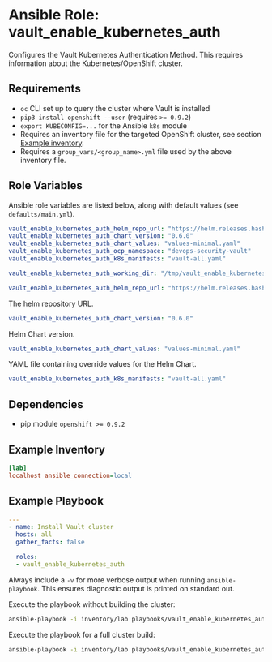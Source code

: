 # Ansible Role: vault_enable_kubernetes_auth

Configures the Vault Kubernetes Authentication Method.
This requires information about the Kubernetes/OpenShift cluster.

## Requirements

- `oc` CLI set up to query the cluster where Vault is installed
- `pip3 install openshift --user` (requires `>= 0.9.2`)
- `export KUBECONFIG=...` for the Ansible `k8s` module
- Requires an inventory file for the targeted OpenShift cluster, see section [Example inventory](#example-inventory). 
- Requires a `group_vars/<group_name>.yml` file used by the above inventory file.

## Role Variables

Ansible role variables are listed below, along with default values (see `defaults/main.yml`).

```yaml
vault_enable_kubernetes_auth_helm_repo_url: "https://helm.releases.hashicorp.com"
vault_enable_kubernetes_auth_chart_version: "0.6.0"
vault_enable_kubernetes_auth_chart_values: "values-minimal.yaml"
vault_enable_kubernetes_auth_ocp_namespace: "devops-security-vault"
vault_enable_kubernetes_auth_k8s_manifests: "vault-all.yaml"

vault_enable_kubernetes_auth_working_dir: "/tmp/vault_enable_kubernetes_auth/"
```

```yaml
vault_enable_kubernetes_auth_helm_repo_url: "https://helm.releases.hashicorp.com"
```

The helm repository URL.

```yaml
vault_enable_kubernetes_auth_chart_version: "0.6.0"
```

Helm Chart version.

```yaml
vault_enable_kubernetes_auth_chart_values: "values-minimal.yaml"
```

YAML file containing override values for the Helm Chart.

```yaml
vault_enable_kubernetes_auth_k8s_manifests: "vault-all.yaml"
```

## Dependencies

- pip module `openshift >= 0.9.2`

## Example Inventory

```ini
[lab]
localhost ansible_connection=local
```

## Example Playbook

```yaml
---
- name: Install Vault cluster
  hosts: all
  gather_facts: false

  roles:
  - vault_enable_kubernetes_auth
```

Always include a `-v` for more verbose output when running `ansible-playbook`. This ensures diagnostic
output is printed on standard out.

Execute the playbook without building the cluster:

```bash
ansible-playbook -i inventory/lab playbooks/vault_enable_kubernetes_auth.yml --skip-tags build -v
```

Execute the playbook for a full cluster build:

```bash
ansible-playbook -i inventory/lab playbooks/vault_enable_kubernetes_auth.yml -v
```


